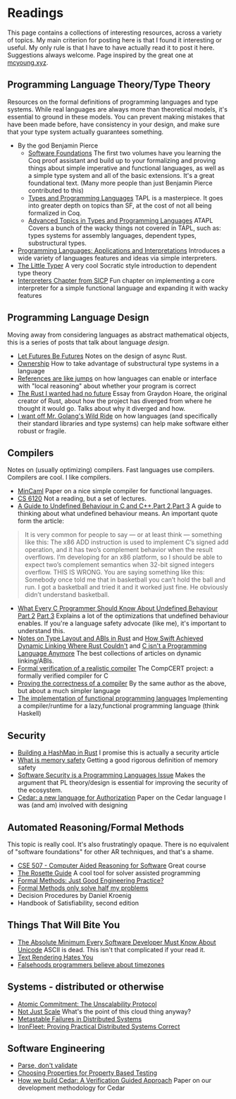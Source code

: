 # Readings
This page contains a collections of interesting resources, across a
variety of topics. My main criterion for posting here is that I found it
interesting or useful. My only rule is that I have to have actually read
it to post it here. Suggestions always welcome. Page inspired by the
great one at [mcyoung.xyz](https://mcyoung.xyz/syllabus).

## Programming Language Theory/Type Theory
Resources on the formal definitions of programming languages and type
systems. While real languages are always more than theoretical models,
it's essential to ground in these models. You can prevent making
mistakes that have been made before, have consistency in your design, 
and make sure that your type system actually guarantees something.

* By the god Benjamin Pierce
    * [Software Foundations](https://softwarefoundations.cis.upenn.edu) The first two volumes have you learning the Coq
      proof assistant and build up to your formalizing and proving
      things about simple imperative and functional languages, as well as
      a simple type system and all of the basic extensions. It's a great
      foundational text. (Many more people than just Benjamin Pierce
      contributed to this)
    * [Types and Programming Languages](https://www.cis.upenn.edu/~bcpierce/tapl/) 
        TAPL is a masterpiece. It goes into greater depth on topics than
        SF, at the cost of not all being formalized in Coq.
    * [Advanced Topics in Types and Programming Languages](https://www.cis.upenn.edu/~bcpierce/attapl/) 
        ATAPL Covers a bunch of the wacky things not covered in TAPL,
        such as: types systems for assembly languages, dependent types, substructural
        types.
* [Programming Languages: Applications and
  Interpretations](https://www.plai.org/3/2/PLAI%20Version%203.2.2%20electronic.pdf)
  Introduces a wide variety of languages features and ideas via simple interpreters.
* [The Little Typer](https://thelittletyper.com/) A very cool Socratic
  style introduction to dependent type theory
* [Interpreters Chapter from
  SICP](https://mitp-content-server.mit.edu/books/content/sectbyfn/books_pres_0/6515/sicp.zip/full-text/book/book-Z-H-25.html#%_chap_4)
  Fun chapter on implementing a core interpreter for a simple functional
  language and expanding it with wacky features

## Programming Language Design
Moving away from considering languages as abstract mathematical objects,
this is a series of posts that talk about language _design_. 

* [Let Futures Be
  Futures](https://without.boats/blog/let-futures-be-futures/) Notes on
  the design of async Rust.
* [Ownership](https://without.boats/blog/ownership/) How to take
  advantage of substructural type systems in a language
* [References are like
  jumps](https://without.boats/blog/references-are-like-jumps/) on
  how languages can enable or interface with "local reasoning" about
  whether your program is correct
* [The Rust I wanted had no
  future](https://graydon2.dreamwidth.org/307291.html) Essay from
  Graydon Hoare, the original creator of Rust, about how the project has
  diverged from where he thought it would go. Talks about why it
  diverged and how.
* [I want off Mr. Golang's Wild
  Ride](https://fasterthanli.me/articles/i-want-off-mr-golangs-wild-ride) on how languages 
    (and specifically their standard libraries and type systems) can
    help make software either robust or fragile.

## Compilers
Notes on (usually optimizing) compilers. Fast languages use compilers.
Compilers are cool. I like compilers.

* [MinCaml](https://esumii.github.io/min-caml/paper.pdf) Paper on a nice
  simple compiler for functional languages.
* [CS
  6120](https://www.cs.cornell.edu/courses/cs6120/2020fa/self-guided/)
  Not a reading, but a set of lectures. 
* [A Guide to Undefined Behaviour in C and
  C++](https://blog.regehr.org/archives/213),[Part
  2](https://blog.regehr.org/archives/226),[Part 3](https://blog.regehr.org/archives/232) A guide to thinking about what undefined behaviour means.
  An important quote form the article:

> It is very common for people to say — or at least think — something like this:
> The x86 ADD instruction is used to implement C’s signed add operation, and it has two’s complement behavior when the result overflows. I’m developing for an x86 platform, so I should be able to expect two’s complement semantics when 32-bit signed integers overflow.
> THIS IS WRONG. You are saying something like this:
> Somebody once told me that in basketball you can’t hold the ball and run. I got a basketball and tried it and it worked just fine. He obviously didn’t understand basketball.

* [What Every C Programmer Should Know About Undefined
  Behaviour](https://blog.llvm.org/2011/05/what-every-c-programmer-should-know.html) [Part 2](https://blog.llvm.org/2011/05/what-every-c-programmer-should-know_14.html) [Part 3](https://blog.llvm.org/2011/05/what-every-c-programmer-should-know_21.html)
    Explains a lot of the optimizations that undefined behaviour
    enables. If you're a language safety advocate (like me), it's important to understand this.
* [Notes on Type Layout and ABIs in
  Rust](https://faultlore.com/blah/rust-layouts-and-abis/) and [How
  Swift Achieved Dynamic Linking Where Rust
  Couldn't](https://faultlore.com/blah/swift-abi/) and [C isn't a
  Programming Language
  Anymore](https://faultlore.com/blah/c-isnt-a-language/) The best
  collections of articles on dynamic linking/ABIs.
* [Formal verification of a realistic
  compiler](https://xavierleroy.org/publi/compcert-CACM.pdf) The
  CompCERT project: a formally verified compiler for C
* [Proving the correctness of a
  compiler](https://xavierleroy.org/courses/EUTypes-2019/) By the same
  author as the above, but about a much simpler language
* [The implementation of functional programming
  languages](https://www.microsoft.com/en-us/research/wp-content/uploads/1987/01/slpj-book-1987-small.pdf)
  Implementing a compiler/runtime for a lazy,functional programming
  language (think Haskell)

## Security 
* [Building a HashMap in
  Rust](https://cglab.ca/~abeinges/blah/robinhood-part-1/) I promise
  this is actually a security article
* [What is memory
  safety](http://www.pl-enthusiast.net/2014/07/21/memory-safety/)
  Getting a good rigorous definition of memory safety
* [Software Security is a Programming Languages
  Issue](http://www.pl-enthusiast.net/2018/08/13/security-programming-languages-issue/)
  Makes the argument that PL theory/design is essential for improving
  the security of the ecosystem.
* [Cedar: a new language for
  Authorization](https://arxiv.org/pdf/2403.04651) Paper on the Cedar
  language I was (and am) involved with designing

## Automated Reasoning/Formal Methods
This topic is really cool. It's also frustratingly opaque. There is no
equivalent of "software foundations" for other AR techniques, and that's a
shame.

* [CSE 507 - Computer Aided Reasoning for
  Software](https://courses.cs.washington.edu/courses/cse507/21au/calendar.html)
  Great course
* [The Rosette
  Guide](https://docs.racket-lang.org/rosette-guide/index.html) A cool
  tool for solver assisted programming
* [Formal Methods: Just Good Engineering
  Practice?](https://brooker.co.za/blog/2024/04/17/formal.html) 
* [Formal Methods only solve half my
  problems](https://brooker.co.za/blog/2022/06/02/formal.html)
* Decision Procedures by Daniel Kroenig
* Handbook of Satisfiability, second edition

## Things That Will Bite You
* [The Absolute Minimum Every Software Developer Must Know About
  Unicode](https://tonsky.me/blog/unicode/) ASCII is dead. This isn't
  that complicated if your read it.
* [Text Rendering Hates You](https://faultlore.com/blah/text-hates-you/)
* [Falsehoods programmers believe about
  timezones](https://infiniteundo.com/post/25326999628/falsehoods-programmers-believe-about-time)

## Systems - distributed or otherwise
* [Atomic Commitment: The Unscalability
  Protocol](https://brooker.co.za/blog/2022/10/04/commitment.html)
* [Not Just Scale](https://brooker.co.za/blog/2024/06/04/scale.html)
  What's the point of this cloud thing anyway?
* [Metastable Failures in Distributed
  Systems](https://sigops.org/s/conferences/hotos/2021/papers/hotos21-s11-bronson.pdf)
* [IronFleet: Proving Practical Distributed Systems
  Correct](https://www.cs.columbia.edu/~junfeng/17sp-e6121/papers/ironfleet.pdf)


## Software Engineering
* [Parse, don't
  validate](https://lexi-lambda.github.io/blog/2019/11/05/parse-don-t-validate/)
* [Choosing Properties for Property Based
  Testing](https://fsharpforfunandprofit.com/posts/property-based-testing-2/)
* [How we build Cedar: A Verification Guided
  Approach](https://arxiv.org/pdf/2407.01688) Paper on our development
  methodology for Cedar
